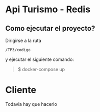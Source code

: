 # Api Turismo - Redis

## Como ejecutar el proyecto?

Dirigirse a la ruta

    /TP3/codigo 

y ejecutar el siguiente comando:

> $ docker-compose up


# Cliente

Todavia hay que hacerlo